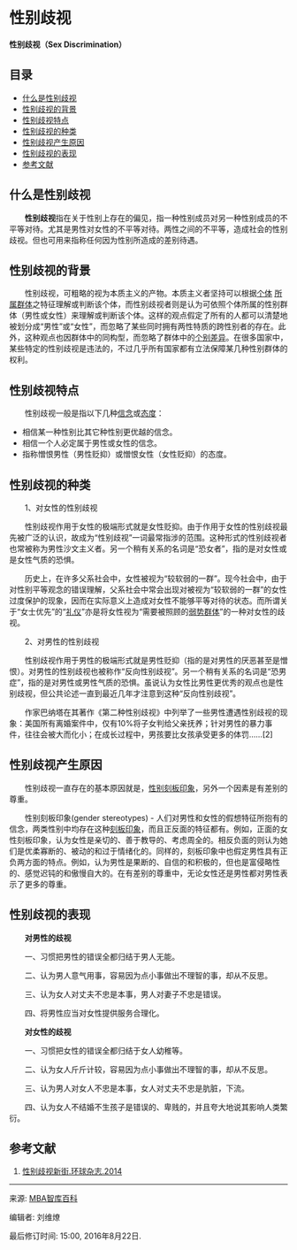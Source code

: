 # 性别歧视

**性别歧视（Sex Discrimination）**

## 目录

- [什么是性别歧视](#什么是性别歧视)
- [性别歧视的背景](#性别歧视的背景)
- [性别歧视特点](#性别歧视特点)
- [性别歧视的种类](#性别歧视的种类)
- [性别歧视产生原因](#性别歧视产生原因)
- [性别歧视的表现](#性别歧视的表现)
- [参考文献](#参考文献)

## 什么是性别歧视

　　**性别歧视**指在关于性别上存在的偏见，指一种性别成员对另一种性别成员的不平等对待。尤其是男性对女性的不平等对待。两性之间的不平等，造成社会的性别歧视。但也可用来指称任何因为性别所造成的差别待遇。

## 性别歧视的背景

　　性别歧视，可粗略的视为本质主义的产物。本质主义者坚持可以根据[个体](https://wiki.mbalib.com/wiki/%E4%B8%AA%E4%BD%93) [所属群体](https://wiki.mbalib.com/wiki/%E6%89%80%E5%B1%9E%E7%BE%A4%E4%BD%93)之特征理解或判断该个体，而性别歧视者则是认为可依照个体所属的性别群体（男性或女性）来理解或判断该个体。这样的观点假定了所有的人都可以清楚地被划分成“男性”或“女性”，而忽略了某些同时拥有两性特质的跨性别者的存在。此外，这种观点也因群体中的同构型，而忽略了群体中的[个别差异](https://wiki.mbalib.com/wiki/%E4%B8%AA%E5%88%AB%E5%B7%AE%E5%BC%82)。在很多国家中，某些特定的性别歧视是违法的，不过几乎所有国家都有立法保障某几种性别群体的权利。

## 性别歧视特点

　　性别歧视一般是指以下几种[信念](https://wiki.mbalib.com/wiki/%E4%BF%A1%E5%BF%B5)或[态度](https://wiki.mbalib.com/wiki/%E6%80%81%E5%BA%A6)：

-   相信某一种性别比其它种性别更优越的信念。
-   相信一个人必定属于男性或女性的信念。
-   指称憎恨男性（男性贬抑）或憎恨女性（女性贬抑）的态度。

## 性别歧视的种类

　　1、对女性的性别歧视

　　性别歧视作用于女性的极端形式就是女性贬抑。由于作用于女性的性别歧视最先被广泛的认识，故成为“性别歧视”一词最常指涉的范围。这种形式的性别歧视者也常被称为男性沙文主义者。另一个稍有关系的名词是“恐女者”，指的是对女性或是女性气质的恐惧。

　　历史上，在许多父系社会中，女性被视为“较软弱的一群”。现今社会中，由于对性别平等观念的错误理解，父系社会中常会出现对被视为“较软弱的一群”的女性过度保护的现象，因而在实际意义上造成对女性不能够平等对待的状态。而所谓关于“女士优先”的“[礼仪](https://wiki.mbalib.com/wiki/%E7%A4%BC%E4%BB%AA)”亦是将女性视为“需要被照顾的[弱势群体](https://wiki.mbalib.com/wiki/%E5%BC%B1%E5%8A%BF%E7%BE%A4%E4%BD%93)”的一种对女性的歧视。

　　2、对男性的性别歧视

　　性别歧视作用于男性的极端形式就是男性贬抑（指的是对男性的厌恶甚至是憎恨）。对男性的性别歧视也被称作“反向性别歧视”。另一个稍有关系的名词是“恐男症”，指的是对男性或男性气质的恐惧。虽说认为女性比男性更优秀的观点也是性别歧视，但公共论述一直到最近几年才注意到这种“反向性别歧视”。

　　作家巴纳塔在其著作《第二种性别歧视》中列举了一些男性遭遇性别歧视的现象：美国所有离婚案件中，仅有10%将子女判给父亲抚养；针对男性的暴力事件，往往会被大而化小；在成长过程中，男孩要比女孩承受更多的体罚……[2]

## 性别歧视产生原因

　　性别歧视一直存在的基本原因就是，[性别刻板印象](https://wiki.mbalib.com/wiki/%E6%80%A7%E5%88%AB%E5%88%BB%E6%9D%BF%E5%8D%B0%E8%B1%A1)，另外一个因素是有差别的尊重。

　　性别刻板印象(gender stereotypes) - 人们对男性和女性的假想特征所抱有的信念，两类性别中均存在这种[刻板印象](https://wiki.mbalib.com/wiki/%E5%88%BB%E6%9D%BF%E5%8D%B0%E8%B1%A1)，而且正反面的特征都有。例如，正面的女性刻板印象，认为女性是亲切的、善于教导的、考虑周全的。相反负面的则认为她们是优柔寡断的、被动的和过于情绪化的。同样的，刻板印象中也假定男性具有正负两方面的特点。例如，认为男性是果断的、自信的和积极的，但也是富侵略性的、感觉迟钝的和傲慢自大的。在有差别的尊重中，无论女性还是男性都对男性表示了更多的尊重。

## 性别歧视的表现

　　**对男性的歧视**

　　一、习惯把男性的错误全都归结于男人无能。

　　二、认为男人意气用事，容易因为点小事做出不理智的事，却从不反思。

　　三、认为女人对丈夫不忠是本事，男人对妻子不忠是错误。

　　四、将男性应当对女性提供服务合理化。

　　**对女性的歧视**

　　一、习惯把女性的错误全都归结于女人幼稚等。

　　二、认为女人斤斤计较，容易因为点小事做出不理智的事，却从不反思。

　　三、认为男人对女人不忠是本事，女人对丈夫不忠是肮脏，下流。

　　四、认为女人不结婚不生孩子是错误的、卑贱的，并且夸大地说其影响人类繁衍。

## 参考文献

1. [性别歧视新街.环球杂志.2014](http://www.kaixian.tv/gd/2014/0505/4808558.html)

---

来源: [MBA智库百科](https://wiki.mbalib.com/wiki/%E6%80%A7%E5%88%AB%E6%AD%A7%E8%A7%86)

编辑者: 刘维燎

最后修订时间: 15:00, 2016年8月22日.
